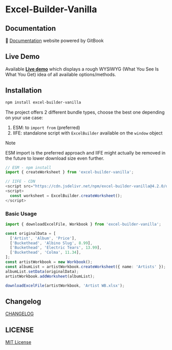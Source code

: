 # Excel-Builder-Vanilla

## Documentation

📘 [Documentation](https://ghiscoding.gitbook.io/excel-builder-vanilla/) website powered by GitBook

## Live Demo

Available [**Live demo**](https://ghiscoding.github.io/excel-builder-vanilla/) which displays a rough WYSIWYG (What You See Is What You Get) idea of all available options/methods.

## Installation

```sh
npm install excel-builder-vanilla
```

The project offers 2 different bundle types, choose the best one depending on your use case: 
1. ESM: to `import from` (preferred)
2. IIFE: standalone script with `ExcelBuilder` available on the `window` object

> [!NOTE]
> ESM import is the preferred approach and IIFE might actually be removed in the future to lower download size even further.

```ts
// ESM - npm install
import { createWorksheet } from 'excel-builder-vanilla';

// IIFE - CDN
<script src="https://cdn.jsdelivr.net/npm/excel-builder-vanilla@4.2.0/dist/excel-builder.iife.js"></script>
<script>
  const worksheet = ExcelBuilder.createWorksheet();
</script>
```

### Basic Usage

```ts
import { downloadExcelFile, Workbook } from 'excel-builder-vanilla';

const originalData = [
  ['Artist', 'Album', 'Price'],
  ['Buckethead', 'Albino Slug', 8.99],
  ['Buckethead', 'Electric Tears', 13.99],
  ['Buckethead', 'Colma', 11.34],
];
const artistWorkbook = new Workbook();
const albumList = artistWorkbook.createWorksheet({ name: 'Artists' });
albumList.setData(originalData);
artistWorkbook.addWorksheet(albumList);

downloadExcelFile(artistWorkbook, 'Artist WB.xlsx');
```

## Changelog

[CHANGELOG](https://github.com/ghiscoding/excel-builder-vanilla/blob/main/packages/excel-builder-vanilla/CHANGELOG.md)

## LICENSE

[MIT License](https://github.com/ghiscoding/excel-builder-vanilla/blob/main/LICENSE.md)
